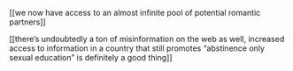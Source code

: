 [[we now have access to an almost infinite pool of potential romantic partners]]

[[there’s undoubtedly a ton of misinformation on the web as well, increased access to information in a country that still promotes “abstinence only sexual education” is definitely a good thing]]




